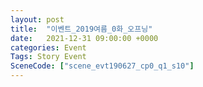 ```yaml
---
layout: post
title:  "이벤트_2019여름_0화_오프닝"
date:   2021-12-31 09:00:00 +0000
categories: Event
Tags: Story Event
SceneCode: ["scene_evt190627_cp0_q1_s10"]
---
```

